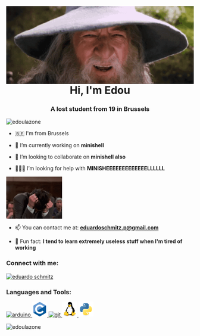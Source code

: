 <img align="right" alt="Gandalf" width="1000" src="https://github.com/Edoulazone/gifs/blob/master/gandalf.gif">
<h1 align="center">Hi, I'm Edou</h1>
<h3 align="center">A lost student from 19 in Brussels</h3>

<p align="left"> <img src="https://komarev.com/ghpvc/?username=edoulazone&label=Profile%20views&color=0e75b6&style=flat" alt="edoulazone" /> </p>

- 🇧🇪 I'm from Brussels

- 🔭 I’m currently working on **minishell**

- 👯 I’m looking to collaborate on **minishell also**

- 🤷🏻‍♂️ I’m looking for help with **MINISHEEEEEEEEEEEEELLLLLL**

<img align="center" alt="crazy" width="150" src="https://github.com/Edoulazone/gifs/blob/master/crazy.gif">

- 📫 You can contact me at: **eduardoschmitz.p@gmail.com**

- 🔮 Fun fact: **I tend to learn extremely useless stuff when I'm tired of working**

<h3 align="left">Connect with me:</h3>
<p align="left">
<a href="https://linkedin.com/in/eduardo schmitz" target="blank"><img align="center" src="https://raw.githubusercontent.com/rahuldkjain/github-profile-readme-generator/master/src/images/icons/Social/linked-in-alt.svg" alt="eduardo schmitz" height="30" width="40" /></a>
</p>

<h3 align="left">Languages and Tools:</h3>
<p align="left"> <a href="https://www.arduino.cc/" target="_blank" rel="noreferrer"> <img src="https://cdn.worldvectorlogo.com/logos/arduino-1.svg" alt="arduino" width="40" height="40"/> </a> <a href="https://www.cprogramming.com/" target="_blank" rel="noreferrer"> <img src="https://raw.githubusercontent.com/devicons/devicon/master/icons/c/c-original.svg" alt="c" width="40" height="40"/> </a> <a href="https://git-scm.com/" target="_blank" rel="noreferrer"> <img src="https://www.vectorlogo.zone/logos/git-scm/git-scm-icon.svg" alt="git" width="40" height="40"/> </a> <a href="https://www.linux.org/" target="_blank" rel="noreferrer"> <img src="https://raw.githubusercontent.com/devicons/devicon/master/icons/linux/linux-original.svg" alt="linux" width="40" height="40"/> </a> <a href="https://www.python.org" target="_blank" rel="noreferrer"> <img src="https://raw.githubusercontent.com/devicons/devicon/master/icons/python/python-original.svg" alt="python" width="40" height="40"/> </a> </p>

<p><img align="center" src="https://github-readme-stats.vercel.app/api/top-langs?username=edoulazone&show_icons=true&locale=en&layout=compact" alt="edoulazone" /></p>


